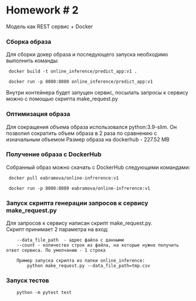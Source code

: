 Homework # 2
==============================

Модель как REST сервис + Docker

### Сборка образа
Для сборки докер образа и последующего запуска необходимо выполнить команды: 
```
 docker build -t online_inference/predict_app:v1 .

 docker run -p 8080:8080 online_inference/predict_app:v1

```

Внутри контейнера будет запущен сервис, посылать запросы к сервису можно с помощью скрипта make_request.py

### Оптимизация образа

Для сокращения объема образа использовался python:3.9-slim. Он позволил сократить объем образа в 2 раза по сравнению с изначальным объемом
Размер образа на dockerhub - 227.52 MB

### Получение образа с DockerHub

Собранный образ можно скачать с DockerHub следующими командами:
```
 docker pull eabramova/online-infrerence:v1  

 docker run -p 8080:8080 eabramova/online-infrerence:v1

```

### Запуск скрипта генерации запросов к сервису make_request.py
Для запросов к сервису написан скрипт make_request.py.  
Скрипт принимает 2 параметра на вход: 
```
    --data_file_path  - адрес файла с данными
    --count - количество строк из файла, на которые нужно получить ответ сервиса. По умолчанию - 1 строка

    Пример запуска скрипта из папки online_inference:
        python make_request.py --data_file_path=tmp.csv

```

### Запуск тестов
```
    python -m pytest test
```
